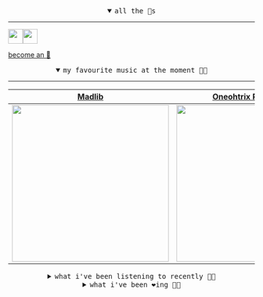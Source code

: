<details open>

<summary align="center"><samp>all the 🥚s</samp></summary>
<hr />

<a href="https://github.com/pvinis"><img src="https://avatars.githubusercontent.com/u/100233?s=90&v=4" width="30" height="30" /><a href="https://github.com/maxPugh"><img src="https://avatars.githubusercontent.com/u/46350013?s=90&u=52a601eaa2d272b35477d096fe782ebf0a8a1f68&v=4" width="30" height="30" />

<samp><a href="https://github.com/bitttttten/bitttttten/stargazers">become an 🥚</a></samp>

</details>

<details open>

<summary align="center"><samp>my favourite music at the moment 🎵🎶</samp></summary>
<hr />

<!-- toc -->

| [Madlib](https://open.spotify.com/artist/5LhTec3c7dcqBvpLRWbMcf)                                                                                                 | [Oneohtrix Point Never](https://open.spotify.com/artist/2wPDbhaGXCqROrVmwDdCrK)                                                                                  | [Four Tet](https://open.spotify.com/artist/7Eu1txygG6nJttLHbZdQOh)                                                                                               | [Superorganism](https://open.spotify.com/artist/0Wkm45quqfx3NepJpXDvwE)                                                                                          |
| ---------------------------------------------------------------------------------------------------------------------------------------------------------------- | ---------------------------------------------------------------------------------------------------------------------------------------------------------------- | ---------------------------------------------------------------------------------------------------------------------------------------------------------------- | ---------------------------------------------------------------------------------------------------------------------------------------------------------------- |
| [<img src="https://i.scdn.co/image/ab6761610000e5ebdb860c843b90fdea28f670d6" width="320" height="auto">](https://open.spotify.com/artist/5LhTec3c7dcqBvpLRWbMcf) | [<img src="https://i.scdn.co/image/ab6761610000e5ebdcb37659a650e2e700c94986" width="320" height="auto">](https://open.spotify.com/artist/2wPDbhaGXCqROrVmwDdCrK) | [<img src="https://i.scdn.co/image/ab6761610000e5eb84e29d09b4917bec2700a0d7" width="320" height="auto">](https://open.spotify.com/artist/7Eu1txygG6nJttLHbZdQOh) | [<img src="https://i.scdn.co/image/ab6761610000e5ebcd793c4a1e887f4eeffb1494" width="320" height="auto">](https://open.spotify.com/artist/0Wkm45quqfx3NepJpXDvwE) |

<!-- tocstop -->

</details>

<details>

<summary align="center"><samp>what i've been listening to recently 🎵🎶</samp></summary>
<hr />

<!-- toc -->

| [Aaj Shanibar<br />Rupa](https://open.spotify.com/track/6EEpz2tuKJ2nBSi8LR1Jv3)                                                                                 | [Khala My Friend<br />Amanaz](https://open.spotify.com/track/5xevas4P14kVmD4St0X3yy)                                                                            | [I Don’t Love Me Anymore<br />Oneohtrix Point Never](https://open.spotify.com/track/70zcYOhqg2DR076kSbQZsR)                                                     | [Hopprock<br />Madlib](https://open.spotify.com/track/2AfuPiYn8Ua5RsztuVOjgP)                                                                                   |
| --------------------------------------------------------------------------------------------------------------------------------------------------------------- | --------------------------------------------------------------------------------------------------------------------------------------------------------------- | --------------------------------------------------------------------------------------------------------------------------------------------------------------- | --------------------------------------------------------------------------------------------------------------------------------------------------------------- |
| [<img src="https://i.scdn.co/image/ab6761610000e5ebbbd812c4352f6bd748ed4fa0" width="320" height="auto">](https://open.spotify.com/track/6EEpz2tuKJ2nBSi8LR1Jv3) | [<img src="https://i.scdn.co/image/ab67616d0000b2731a3e9f74688b6c8f7fe97751" width="320" height="auto">](https://open.spotify.com/track/5xevas4P14kVmD4St0X3yy) | [<img src="https://i.scdn.co/image/ab6761610000e5ebdcb37659a650e2e700c94986" width="320" height="auto">](https://open.spotify.com/track/70zcYOhqg2DR076kSbQZsR) | [<img src="https://i.scdn.co/image/ab6761610000e5ebdb860c843b90fdea28f670d6" width="320" height="auto">](https://open.spotify.com/track/2AfuPiYn8Ua5RsztuVOjgP) |

<!-- tocstop -->

</details>

<details>

<summary align="center"><samp>what i've been ❤️ing 🎵🎶</samp></summary>
<hr />

<!-- toc -->

| [Road Of The Lonely Ones<br />Madlib](https://open.spotify.com/album/5ftKZ7X2vjjJ1HFQYQn1UF)                                                                    | [First Rain<br />Duval Timothy](https://open.spotify.com/album/7z2sYQTqlfnoNlhM3m00nZ)                                                                          | [Filatelie<br />Felbm](https://open.spotify.com/album/0MQTjFKFbTqgdheKbrpuSw)                                                                                   | [Becoming Ferromagnetic<br />Kaitlyn Aurelia Smith](https://open.spotify.com/album/54VwG9mPpNyqR3MHrXaYEJ)                                                      |
| --------------------------------------------------------------------------------------------------------------------------------------------------------------- | --------------------------------------------------------------------------------------------------------------------------------------------------------------- | --------------------------------------------------------------------------------------------------------------------------------------------------------------- | --------------------------------------------------------------------------------------------------------------------------------------------------------------- |
| [<img src="https://i.scdn.co/image/ab67616d0000b273e29fab5766887dfc51422d34" width="320" height="auto">](https://open.spotify.com/album/5ftKZ7X2vjjJ1HFQYQn1UF) | [<img src="https://i.scdn.co/image/ab67616d0000b273ede01fa5e91a9439a8065ac7" width="320" height="auto">](https://open.spotify.com/album/7z2sYQTqlfnoNlhM3m00nZ) | [<img src="https://i.scdn.co/image/ab67616d0000b27361adc584efff73a125b2b542" width="320" height="auto">](https://open.spotify.com/album/0MQTjFKFbTqgdheKbrpuSw) | [<img src="https://i.scdn.co/image/ab67616d0000b27320a1041bb04a08a87e6f56b8" width="320" height="auto">](https://open.spotify.com/album/54VwG9mPpNyqR3MHrXaYEJ) |

<!-- tocstop -->

</details>
